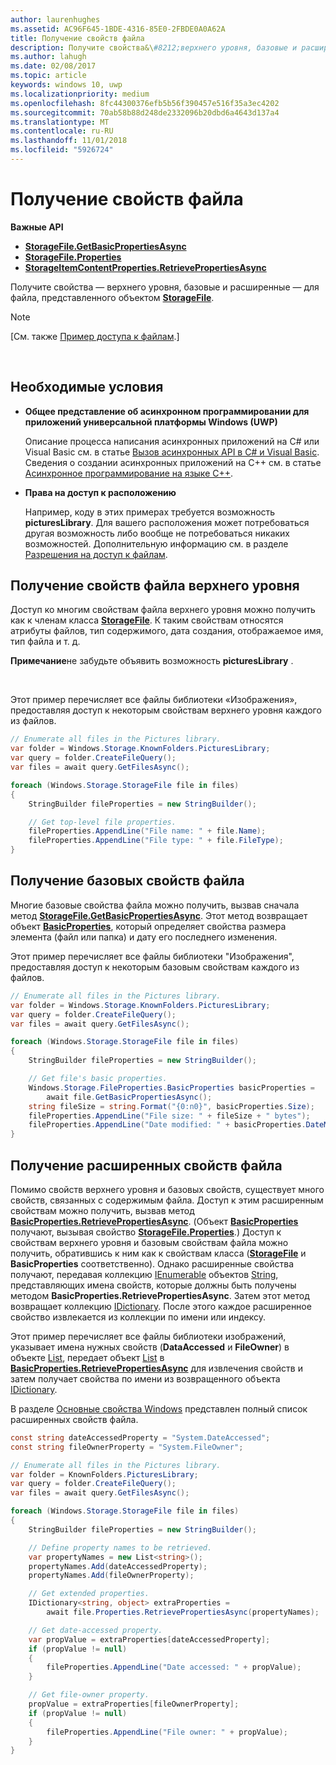 ```yaml
---
author: laurenhughes
ms.assetid: AC96F645-1BDE-4316-85E0-2FBDE0A0A62A
title: Получение свойств файла
description: Получите свойства&\#8212;верхнего уровня, базовые и расширенные&\#8212;для файла, представленного объектом StorageFile.
ms.author: lahugh
ms.date: 02/08/2017
ms.topic: article
keywords: windows 10, uwp
ms.localizationpriority: medium
ms.openlocfilehash: 8fc44300376efb5b56f390457e516f35a3ec4202
ms.sourcegitcommit: 70ab58b88d248de2332096b20dbd6a4643d137a4
ms.translationtype: MT
ms.contentlocale: ru-RU
ms.lasthandoff: 11/01/2018
ms.locfileid: "5926724"
---
```

# <a name="get-file-properties"></a>Получение свойств файла



**Важные API**

-   [**StorageFile.GetBasicPropertiesAsync**](https://msdn.microsoft.com/library/windows/apps/hh701737)
-   [**StorageFile.Properties**](https://msdn.microsoft.com/library/windows/apps/br227225)
-   [**StorageItemContentProperties.RetrievePropertiesAsync**](https://msdn.microsoft.com/library/windows/apps/hh770652)

Получите свойства — верхнего уровня, базовые и расширенные — для файла, представленного объектом [**StorageFile**](https://msdn.microsoft.com/library/windows/apps/br227171).

> [!NOTE]
> [См. также [Пример доступа к файлам](http://go.microsoft.com/fwlink/p/?linkid=619995).]

 


## <a name="prerequisites"></a>Необходимые условия

-   **Общее представление об асинхронном программировании для приложений универсальной платформы Windows (UWP)**

    Описание процесса написания асинхронных приложений на C# или Visual Basic см. в статье [Вызов асинхронных API в C# и Visual Basic](https://msdn.microsoft.com/library/windows/apps/mt187337). Сведения о создании асинхронных приложений на C++ см. в статье [Асинхронное программирование на языке C++](https://msdn.microsoft.com/library/windows/apps/mt187334).

-   **Права на доступ к расположению**

    Например, коду в этих примерах требуется возможность **picturesLibrary**. Для вашего расположения может потребоваться другая возможность либо вообще не потребоваться никаких возможностей. Дополнительную информацию см. в разделе [Разрешения на доступ к файлам](file-access-permissions.md).

## <a name="getting-a-files-top-level-properties"></a>Получение свойств файла верхнего уровня

Доступ ко многим свойствам файла верхнего уровня можно получить как к членам класса [**StorageFile**](https://msdn.microsoft.com/library/windows/apps/br227171). К таким свойствам относятся атрибуты файлов, тип содержимого, дата создания, отображаемое имя, тип файла и т. д.

**Примечание**не забудьте объявить возможность **picturesLibrary** .

 

Этот пример перечисляет все файлы библиотеки «Изображения», предоставляя доступ к некоторым свойствам верхнего уровня каждого из файлов.

```csharp
// Enumerate all files in the Pictures library.
var folder = Windows.Storage.KnownFolders.PicturesLibrary;
var query = folder.CreateFileQuery();
var files = await query.GetFilesAsync();

foreach (Windows.Storage.StorageFile file in files)
{
    StringBuilder fileProperties = new StringBuilder();

    // Get top-level file properties.
    fileProperties.AppendLine("File name: " + file.Name);
    fileProperties.AppendLine("File type: " + file.FileType);
}
```

## <a name="getting-a-files-basic-properties"></a>Получение базовых свойств файла

Многие базовые свойства файла можно получить, вызвав сначала метод [**StorageFile.GetBasicPropertiesAsync**](https://msdn.microsoft.com/library/windows/apps/hh701737). Этот метод возвращает объект [**BasicProperties**](https://msdn.microsoft.com/library/windows/apps/br212113), который определяет свойства размера элемента (файл или папка) и дату его последнего изменения.

Этот пример перечисляет все файлы библиотеки "Изображения", предоставляя доступ к некоторым базовым свойствам каждого из файлов.

```csharp
// Enumerate all files in the Pictures library.
var folder = Windows.Storage.KnownFolders.PicturesLibrary;
var query = folder.CreateFileQuery();
var files = await query.GetFilesAsync();

foreach (Windows.Storage.StorageFile file in files)
{
    StringBuilder fileProperties = new StringBuilder();

    // Get file's basic properties.
    Windows.Storage.FileProperties.BasicProperties basicProperties =
        await file.GetBasicPropertiesAsync();
    string fileSize = string.Format("{0:n0}", basicProperties.Size);
    fileProperties.AppendLine("File size: " + fileSize + " bytes");
    fileProperties.AppendLine("Date modified: " + basicProperties.DateModified);
}
 ```

## <a name="getting-a-files-extended-properties"></a>Получение расширенных свойств файла

Помимо свойств верхнего уровня и базовых свойств, существует много свойств, связанных с содержимым файла. Доступ к этим расширенным свойствам можно получить, вызвав метод [**BasicProperties.RetrievePropertiesAsync**](https://msdn.microsoft.com/library/windows/apps/br212124). (Объект [**BasicProperties**](https://msdn.microsoft.com/library/windows/apps/br212113) получают, вызывая свойство [**StorageFile.Properties**](https://msdn.microsoft.com/library/windows/apps/br227225).) Доступ к свойствам верхнего уровня и базовым свойствам файла можно получить, обратившись к ним как к свойствам класса ([**StorageFile**](https://msdn.microsoft.com/library/windows/apps/br227171) и **BasicProperties** соответственно). Однако расширенные свойства получают, передавая коллекцию [IEnumerable](http://go.microsoft.com/fwlink/p/?LinkID=313091) объектов [String](http://go.microsoft.com/fwlink/p/?LinkID=325032), представляющих имена свойств, которые должны быть получены методом **BasicProperties.RetrievePropertiesAsync**. Затем этот метод возвращает коллекцию [IDictionary](http://go.microsoft.com/fwlink/p/?LinkId=325238). После этого каждое расширенное свойство извлекается из коллекции по имени или индексу.

Этот пример перечисляет все файлы библиотеки изображений, указывает имена нужных свойств (**DataAccessed** и **FileOwner**) в объекте [List](http://go.microsoft.com/fwlink/p/?LinkID=325246), передает объект [List](http://go.microsoft.com/fwlink/p/?LinkID=325246) в [**BasicProperties.RetrievePropertiesAsync**](https://msdn.microsoft.com/library/windows/apps/br212124) для извлечения свойств и затем получает свойства по имени из возвращенного объекта [IDictionary](http://go.microsoft.com/fwlink/p/?LinkId=325238).

В разделе [Основные свойства Windows](https://msdn.microsoft.com/library/windows/desktop/mt805470) представлен полный список расширенных свойств файла.

```csharp
const string dateAccessedProperty = "System.DateAccessed";
const string fileOwnerProperty = "System.FileOwner";

// Enumerate all files in the Pictures library.
var folder = KnownFolders.PicturesLibrary;
var query = folder.CreateFileQuery();
var files = await query.GetFilesAsync();

foreach (Windows.Storage.StorageFile file in files)
{
    StringBuilder fileProperties = new StringBuilder();

    // Define property names to be retrieved.
    var propertyNames = new List<string>();
    propertyNames.Add(dateAccessedProperty);
    propertyNames.Add(fileOwnerProperty);

    // Get extended properties.
    IDictionary<string, object> extraProperties =
        await file.Properties.RetrievePropertiesAsync(propertyNames);

    // Get date-accessed property.
    var propValue = extraProperties[dateAccessedProperty];
    if (propValue != null)
    {
        fileProperties.AppendLine("Date accessed: " + propValue);
    }

    // Get file-owner property.
    propValue = extraProperties[fileOwnerProperty];
    if (propValue != null)
    {
        fileProperties.AppendLine("File owner: " + propValue);
    }
}
```

 

 
